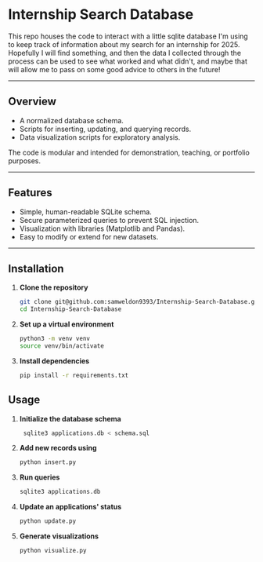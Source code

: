 # Internship Search Database 

This repo houses the code to interact with a little sqlite database I'm using 
to keep track of information about my search for an internship for 2025. 
Hopefully I will find something, and then the data I collected through the 
process can be used to see what worked and what didn't, and maybe that will 
allow me to pass on some good advice to others in the future!

---

## Overview

- A normalized database schema.
- Scripts for inserting, updating, and querying records.
- Data visualization scripts for exploratory analysis.

The code is modular and intended for demonstration, teaching, or portfolio purposes.

---

## Features

- Simple, human-readable SQLite schema.
- Secure parameterized queries to prevent SQL injection.
- Visualization with libraries (Matplotlib and Pandas).
- Easy to modify or extend for new datasets.

---

## Installation

1. **Clone the repository**
   ```bash
   git clone git@github.com:samweldon9393/Internship-Search-Database.git
   cd Internship-Search-Database

2. **Set up a virtual environment**
   ```bash
   python3 -m venv venv
   source venv/bin/activate

3. **Install dependencies**
   ```bash
   pip install -r requirements.txt

## Usage

1. **Initialize the database schema**
   ```bash
    sqlite3 applications.db < schema.sql

2. **Add new records using**
   ```bash
   python insert.py

3. **Run queries**
   ```bash
   sqlite3 applications.db

4. **Update an applications' status**
   ```bash
   python update.py

5. **Generate visualizations**
   ```bash
   python visualize.py

